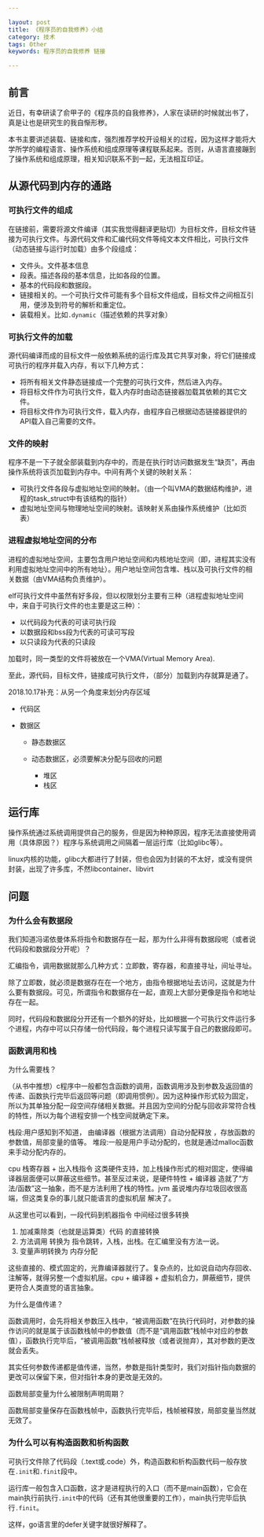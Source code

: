```yaml
---

layout: post
title: 《程序员的自我修养》小结
category: 技术
tags: Other
keywords: 程序员的自我修养 链接

---
```


## 前言 ##

近日，有幸研读了俞甲子的《程序员的自我修养》，人家在读研的时候就出书了，真是让也是研究生的我自惭形秽。

本书主要讲述装载、链接和库，强烈推荐学校开设相关的过程，因为这样才能将大学所学的编程语言、操作系统和组成原理等课程联系起来。否则，从语言直接蹦到了操作系统和组成原理，相关知识联系不到一起，无法相互印证。

## 从源代码到内存的通路 ##

### 可执行文件的组成

在链接前，需要将源文件编译（其实我觉得翻译更贴切）为目标文件，目标文件链接为可执行文件。与源代码文件和汇编代码文件等纯文本文件相比，可执行文件（动态链接与运行时加载）由多个段组成：

- 文件头。文件基本信息
- 段表。描述各段的基本信息，比如各段的位置。
- 基本的代码段和数据段。
- 链接相关的。一个可执行文件可能有多个目标文件组成，目标文件之间相互引用，便涉及到符号的解析和重定位。
- 装载相关。比如`.dynamic`（描述依赖的共享对象）

### 可执行文件的加载

源代码编译而成的目标文件一般依赖系统的运行库及其它共享对象，将它们链接成可执行的程序并载入内存，有以下几种方式：

- 将所有相关文件静态链接成一个完整的可执行文件，然后进入内存。
- 将目标文件作为可执行文件，载入内存时由动态链接器加载其依赖的其它文件。
- 将目标文件作为可执行文件，载入内存，由程序自己根据动态链接器提供的API载入自己需要的文件。

### 文件的映射

程序不是一下子就全部装载到内存中的，而是在执行时访问数据发生“缺页”，再由操作系统将该页加载到内存中。中间有两个关键的映射关系：

- 可执行文件各段与虚拟地址空间的映射。（由一个叫VMA的数据结构维护，进程的task_struct中有该结构的指针）
- 虚拟地址空间与物理地址空间的映射。该映射关系由操作系统维护（比如页表）

### 进程虚拟地址空间的分布

进程的虚拟地址空间，主要包含用户地址空间和内核地址空间（即，进程其实没有利用虚拟地址空间中的所有地址）。用户地址空间包含堆、栈以及可执行文件的相关数据（由VMA结构负责维护）。

elf可执行文件中虽然有好多段，但以权限划分主要有三种（进程虚拟地址空间中，来自于可执行文件的也主要是这三种）：

- 以代码段为代表的可读可执行段
- 以数据段和bss段为代表的可读可写段
- 以只读段为代表的只读段

加载时，同一类型的文件将被放在一个VMA(Virtual Memory Area).

至此，源代码，目标文件，链接成可执行文件，（部分）加载到内存就算是通了。

2018.10.17补充：从另一个角度来划分内存区域

- 代码区
- 数据区

	* 静态数据区
	* 动态数据区，必须要解决分配与回收的问题

		* 堆区
		* 栈区

## 运行库

操作系统通过系统调用提供自己的服务，但是因为种种原因，程序无法直接使用调用（具体原因？）程序与系统调用之间隔着一层运行库（比如glibc等）。

linux内核的功能，glibc大都进行了封装，但也会因为封装的不太好，或没有提供封装，出现了许多库，不然libcontainer、libvirt



## 问题

### 为什么会有数据段

我们知道冯诺依曼体系将指令和数据存在一起，那为什么非得有数据段呢（或者说代码段和数据段分开呢）？

汇编指令，调用数据就那么几种方式：立即数，寄存器，和直接寻址，间址寻址。

除了立即数，就必须是数据存在在一个地方，由指令根据地址去访问，这就是为什么要有数据段。可见，所谓指令和数据存在一起，直观上大部分更像是指令和地址存在一起。

同时，代码段和数据段分开还有一个额外的好处，比如根据一个可执行文件运行多个进程，内存中可以只存储一份代码段，每个进程只读写属于自己的数据段即可。


### 函数调用和栈

为什么需要栈？

（从书中推想）c程序中一般都包含函数的调用，函数调用涉及到参数及返回值的传递、函数执行完毕后返回等问题（即调用惯例）。因为这种操作形式较为固定，所以为其单独分配一段空间存储相关数据。并且因为空间的分配与回收非常符合栈的特性，所以为每个进程安排一个栈空间就确定下来。

栈段:用户感知到不知道， 由编译器（根据方法调用）自动分配释放 ，存放函数的参数值，局部变量的值等。
堆段:一般是用户手动分配的，也就是通过malloc函数来手动分配内存的。

cpu 栈寄存器 + 出入栈指令 这类硬件支持，加上栈操作形式的相对固定，使得编译器层面便可以屏蔽这些细节。甚至反过来说，是硬件特性 + 编译器 造就了“方法/函数”这一抽象，而不是方法利用了栈的特性。jvm 虽说堆内存垃圾回收很高端，但这类复杂的事儿就只能语言的虚拟机层 解决了。

从这里也可以看到，一段代码到机器指令 中间经过很多转换

1. 加减乘除类（也就是运算类）代码 的直接转换
2. 方法调用 转换为 指令跳转，入栈，出栈。在汇编里没有方法一说。
3. 变量声明转换为 内存分配

这些直接的、模式固定的，光靠编译器就行了。复杂点的，比如说自动内存回收、注解等，就得另整一个虚拟机层。cpu + 编译器 + 虚拟机合力，屏蔽细节，提供更符合人类直觉的语言抽象。

为什么是值传递？

函数调用时，会先将相关参数压入栈中，“被调用函数”在执行代码时，对参数的操作访问的就是属于该函数栈帧中的参数值（而不是“调用函数”栈帧中对应的参数值），函数执行完毕后，“被调用函数”栈帧被释放（或者说抛弃），其对参数的更改就会丢失。

其实任何参数传递都是值传递，当然，参数是指针类型时，我们对指针指向数据的更改可以保留下来，但对指针本身的更改是无效的。

函数局部变量为什么被限制声明周期？

函数局部变量保存在函数栈帧中，函数执行完毕后，栈帧被释放，局部变量当然就无效了。

### 为什么可以有构造函数和析构函数

可执行文件除了代码段（.text或.code）外，构造函数和析构函数代码一般存放在`.init`和`.finit`段中。

运行库一般包含入口函数，这才是进程执行的入口（而不是main函数），它会在main执行前执行`.init`中的代码（还有其他很重要的工作），main执行完毕后执行`.finit`。

这样，go语言里的defer关键字就很好解释了。




